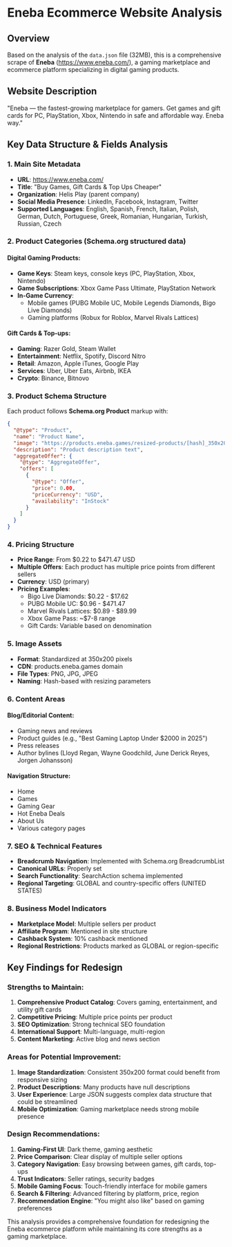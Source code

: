 # Eneba Ecommerce Website Analysis

## Overview
Based on the analysis of the `data.json` file (32MB), this is a comprehensive scrape of **Eneba** (https://www.eneba.com/), a gaming marketplace and ecommerce platform specializing in digital gaming products.

## Website Description
"Eneba — the fastest-growing marketplace for gamers. Get games and gift cards for PC, PlayStation, Xbox, Nintendo in safe and affordable way. Eneba way."

## Key Data Structure & Fields Analysis

### 1. **Main Site Metadata**
- **URL**: https://www.eneba.com/
- **Title**: "Buy Games, Gift Cards & Top Ups Cheaper"
- **Organization**: Helis Play (parent company)
- **Social Media Presence**: LinkedIn, Facebook, Instagram, Twitter
- **Supported Languages**: English, Spanish, French, Italian, Polish, German, Dutch, Portuguese, Greek, Romanian, Hungarian, Turkish, Russian, Czech

### 2. **Product Categories** (Schema.org structured data)

#### **Digital Gaming Products:**
- **Game Keys**: Steam keys, console keys (PC, PlayStation, Xbox, Nintendo)
- **Game Subscriptions**: Xbox Game Pass Ultimate, PlayStation Network
- **In-Game Currency**: 
  - Mobile games (PUBG Mobile UC, Mobile Legends Diamonds, Bigo Live Diamonds)
  - Gaming platforms (Robux for Roblox, Marvel Rivals Lattices)

#### **Gift Cards & Top-ups:**
- **Gaming**: Razer Gold, Steam Wallet
- **Entertainment**: Netflix, Spotify, Discord Nitro
- **Retail**: Amazon, Apple iTunes, Google Play
- **Services**: Uber, Uber Eats, Airbnb, IKEA
- **Crypto**: Binance, Bitnovo

### 3. **Product Schema Structure**

Each product follows **Schema.org Product** markup with:

```json
{
  "@type": "Product",
  "name": "Product Name",
  "image": "https://products.eneba.games/resized-products/[hash]_350x200_1x-0.[ext]",
  "description": "Product description text",
  "aggregateOffer": {
    "@type": "AggregateOffer",
    "offers": [
      {
        "@type": "Offer",
        "price": 0.00,
        "priceCurrency": "USD",
        "availability": "InStock"
      }
    ]
  }
}
```

### 4. **Pricing Structure**
- **Price Range**: From $0.22 to $471.47 USD
- **Multiple Offers**: Each product has multiple price points from different sellers
- **Currency**: USD (primary)
- **Pricing Examples**:
  - Bigo Live Diamonds: $0.22 - $17.62
  - PUBG Mobile UC: $0.96 - $471.47
  - Marvel Rivals Lattices: $0.89 - $89.99
  - Xbox Game Pass: ~$7-8 range
  - Gift Cards: Variable based on denomination

### 5. **Image Assets**
- **Format**: Standardized at 350x200 pixels
- **CDN**: products.eneba.games domain
- **File Types**: PNG, JPG, JPEG
- **Naming**: Hash-based with resizing parameters

### 6. **Content Areas**

#### **Blog/Editorial Content:**
- Gaming news and reviews
- Product guides (e.g., "Best Gaming Laptop Under $2000 in 2025")
- Press releases
- Author bylines (Lloyd Regan, Wayne Goodchild, June Derick Reyes, Jorgen Johansson)

#### **Navigation Structure:**
- Home
- Games
- Gaming Gear  
- Hot Eneba Deals
- About Us
- Various category pages

### 7. **SEO & Technical Features**
- **Breadcrumb Navigation**: Implemented with Schema.org BreadcrumbList
- **Canonical URLs**: Properly set
- **Search Functionality**: SearchAction schema implemented
- **Regional Targeting**: GLOBAL and country-specific offers (UNITED STATES)

### 8. **Business Model Indicators**
- **Marketplace Model**: Multiple sellers per product
- **Affiliate Program**: Mentioned in site structure
- **Cashback System**: 10% cashback mentioned
- **Regional Restrictions**: Products marked as GLOBAL or region-specific

## Key Findings for Redesign

### **Strengths to Maintain:**
1. **Comprehensive Product Catalog**: Covers gaming, entertainment, and utility gift cards
2. **Competitive Pricing**: Multiple price points per product
3. **SEO Optimization**: Strong technical SEO foundation
4. **International Support**: Multi-language, multi-region
5. **Content Marketing**: Active blog and news section

### **Areas for Potential Improvement:**
1. **Image Standardization**: Consistent 350x200 format could benefit from responsive sizing
2. **Product Descriptions**: Many products have null descriptions
3. **User Experience**: Large JSON suggests complex data structure that could be streamlined
4. **Mobile Optimization**: Gaming marketplace needs strong mobile presence

### **Design Recommendations:**
1. **Gaming-First UI**: Dark theme, gaming aesthetic
2. **Price Comparison**: Clear display of multiple seller options
3. **Category Navigation**: Easy browsing between games, gift cards, top-ups
4. **Trust Indicators**: Seller ratings, security badges
5. **Mobile Gaming Focus**: Touch-friendly interface for mobile gamers
6. **Search & Filtering**: Advanced filtering by platform, price, region
7. **Recommendation Engine**: "You might also like" based on gaming preferences

This analysis provides a comprehensive foundation for redesigning the Eneba ecommerce platform while maintaining its core strengths as a gaming marketplace. 